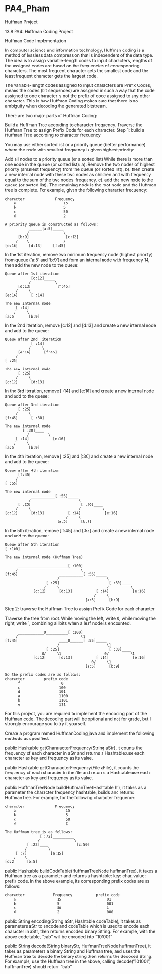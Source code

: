 # PA4_Pham
Huffman Project


13.8 PA4: Huffman Coding Project

Huffman Code Implementation

In computer science and information technology, Huffman coding is a method of lossless data compression that is
independent of the data type. The idea is to assign variable-length codes to input characters, lengths of the assigned
codes are based on the frequencies of corresponding characters. The most frequent character gets the smallest code and
the least frequent character gets the largest code.

The variable-length codes assigned to input characters are Prefix Codes, means the codes (bit sequences) are assigned
in such a way that the code assigned to one character is not the prefix of code assigned to any other character.
This is how Huffman Coding makes sure that there is no ambiguity when decoding the generated bitstream.

There are two major parts of Huffman Coding:

Build a Huffman Tree according to character frequency.
Traverse the Huffman Tree to assign Prefix Code for each character.
Step 1: build a Huffman Tree according to character frequency

You may use either sorted list or a priority queue (better performance) where the node with smallest frequency
is given highest priority:

Add all nodes to a priority queue (or a sorted list)
While there is more than one node in the queue (or sorted list): a). Remove the two nodes of
highest priority (smallest frequency) from the queue (or sorted list), b). then create a new internal node with these
two nodes as children and with frequency equal to the sum of the two nodes' frequency. c).
add the new node to the queue (or sorted list).
The remaining node is the root node and the Huffman tree is complete.
For example, given the following character frequency:
```
character              Frequency
    a                      15
    b                      5
    c                      50
    d                      2
```
```
A priority queue is constructed as follows:
           ______[a:5]_____
          /                \
      [b:9]                 [c:12]
     /    \                /
[e:16]     [d:13]     [f:45]
```
In the 1st iteration, remove two minimum frequency node (highest priority) from queue (‘a:5’ and ‘b:9’)
and form an internal node with frequency 14, then add the new node to the queue:

```
Queue after 1st iteration
            [c:12]_____
           /           \
      [d:13]            [f:45]
     /     \
[e:16]      [ :14]
```
```
The new internal node
     [ :14]
    /     \
[a:5]      [b:9]
```
In the 2nd iteration, remove [c:12] and [d:13] and create a new internal node and add to the queue:
```
Queue after 2nd  iteration
            [ :14]
           /     \
      [e:16]      [f:45]
     /
[ :25]
```
```
The new internal node
      [ :25]
     /     \
[c:12]      [d:13]
```
In the 3rd iteration, remove [ :14] and [e:16] and create a new internal node and add to the queue:
```
Queue after 3rd iteration
      [ :25]
     /     \
[f:45]      [ :30]
```
```
The new internal node
        [ :30]____
          /         \
     [ :14]           [e:16]
    /     \
[a:5]      [b:9]
```
In the 4th iteration, remove [ :25] and [:30] and create a new internal node and add to the queue:
```
Queue after 4th iteration
      [f:45]
     /
[ :55]
```
```
The new internal node
            ___________[ :55]_____
           /                      \
      [ :25]                       [ :30]____
     /     \                      /          \
[c:12]      [d:13]           [ :14]           [e:16]
                            /     \
                        [a:5]      [b:9]
```
In the 5th iteration, remove [ f:45] and [:55] and create a new internal node and add to the queue:
```
Queue after 5th iteration
[ :100]
```
```
The new internal node (Huffman Tree)

      _______________________[ :100]
     /                             \
[f:45]                   ___________[ :55]_____
                        /                      \
                   [ :25]                       [ :30]____
                  /     \                      /          \
             [c:12]      [d:13]           [ :14]           [e:16]
                                         /     \
                                     [a:5]      [b:9]
```
Step 2: traverse the Huffman Tree to assign Prefix Code for each character

Traverse the tree from root. While moving the left, write 0, while moving the right, write 1,
combining all bits when a leaf node is encounted.
```
      ____________0__________[ :100]
     /                             \1
[f:45]                   ____0______[ :55]_____
                        /                      \1
                   [ :25]                       [ :30]____
                 0/     \1                    0/          \1
             [c:12]      [d:13]           [ :14]           [e:16]
                                        0/     \1
                                     [a:5]      [b:9]
```
```
So the prefix codes are as follows:
character         prefix code
      f                   0
      c                  100
      d                  101
      a                  1100
      b                  1101
      e                  111
```
For this project, you are required to implement the encoding part of the Huffman code.
The decoding part will be optional and not for grade, but I strongly encourage you to try it yourself.

Create a program named HuffmanCoding.java and implement the following methods as specified.

public Hashtable getChararacterFrequency(String aStr), it counts the frequency of each character in aStr
and returns a Hashtable:use each character as key and frequency as its value.

public Hashtable getChararacterFrequency(File aFile), it counts the frequency of each character in the file and
returns a Hashtable:use each character as key and frequency as its value.

public HuffmanTreeNode buildHuffmanTree(Hashtable ht), it takes as a parameter the character frequency hashtable,
builds and returns HuffmanTree. For example, for the following character frequency:
```
character              Frequency
    a                       15
    b                       5
    c                       50
    d                       2
```
```
The Huffman tree is as follows:
                [ :72]__________
               /                \
          [ :22]____             [c:50]
         /          \
     [ :7]           [a:15]
    /    \
[d:2]     [b:5]
```
public Hashtable buildCodeTable(HuffmanTreeNode huffmanTree), it takes a Huffman tree as a parameter and returns
a hashtable: key: char, value: prefix code. In the above example, its corresponding prefix codes are as follows:
```
character             Frequency           prefix code
    a                   15                     01
    b                   5                      001
    c                   50                     1
    d                   2                      000
```
public String encoding(String aStr, Hashtable codeTable), it takes as parameters aStr to encode and codeTable
which is used to encode each character in aStr, then returns encoded binary String.
For example, with the above code table, “cab” will be encoded into “101001”

public String decode(String binaryStr, HuffmanTreeNode huffmanTree), it takes as parameters a
binary String and Huffman tree, and uses the Huffman tree to decode the binary string then returns the decoded String.
For example, use the Huffman tree in the above, calling decode(“101001”, huffmanTree) should return “cab”

